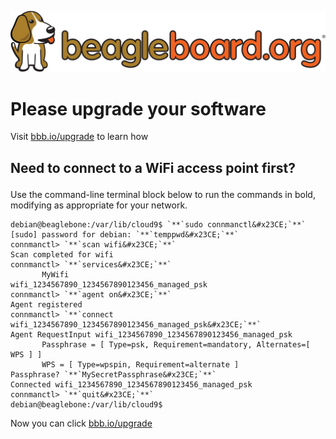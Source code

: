 ![](common/images/beagleboard-logo.svg)
# Please upgrade your software

Visit [bbb.io/upgrade](https://beagleboard.org/upgrade) to learn how

## Need to connect to a WiFi access point first?</p>
Use the command-line terminal block below to run the commands in bold, modifying as appropriate for your network.

```
debian@beaglebone:/var/lib/cloud9$ `**`sudo connmanctl&#x23CE;`**`
[sudo] password for debian: `**`temppwd&#x23CE;`**`
connmanctl> `**`scan wifi&#x23CE;`**`
Scan completed for wifi
connmanctl> `**`services&#x23CE;`**`
       MyWifi                  wifi_1234567890_1234567890123456_managed_psk
connmanctl> `**`agent on&#x23CE;`**`
Agent registered
connmanctl> `**`connect wifi_1234567890_1234567890123456_managed_psk&#x23CE;`**`
Agent RequestInput wifi_1234567890_1234567890123456_managed_psk
       Passphrase = [ Type=psk, Requirement=mandatory, Alternates=[ WPS ] ]
       WPS = [ Type=wpspin, Requirement=alternate ]
Passphrase? `**`MySecretPassphrase&#x23CE;`**`
Connected wifi_1234567890_1234567890123456_managed_psk
connmanctl> `**`quit&#x23CE;`**`
debian@beaglebone:/var/lib/cloud9$
```

Now you can click [bbb.io/upgrade](https://beagleboard.org/upgrade)
